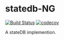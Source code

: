 # statedb-NG

[![Build Status](https://circleci.com/gh/DSiSc/statedb-NG/tree/master.svg?style=shield)](https://circleci.com/gh/DSiSc/statedb-NG/tree/master)
[![codecov](https://codecov.io/gh/DSiSc/statedb-NG/branch/master/graph/badge.svg)](https://codecov.io/gh/DSiSc/statedb-NG)

A stateDB implemention.
